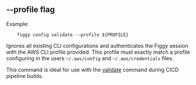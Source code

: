 
## --profile flag

Example: 

```console
    figgy config validate --profile ${PROFILE}
```

Ignores all existing CLI configurations and authenticates the Figgy session with the AWS CLI profile provided. This profile
must exactly match a profile configuring in the users `~/.aws/config` and `~/.aws/credentials` files.

This command is ideal for use with the [validate](/commands/config/validate/) command during CICD pipeline builds.